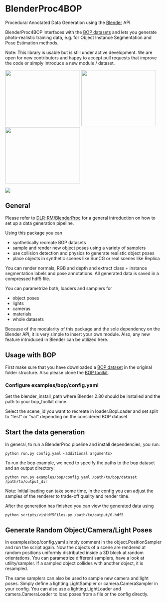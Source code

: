 # BlenderProc4BOP

Procedural Annotated Data Generation using the [Blender](https://www.blender.org/) API.

BlenderProc4BOP interfaces with the [BOP datasets](https://bop.felk.cvut.cz/datasets/) and lets you generate photo-realistic training data, e.g. for Object Instance Segmentation and Pose Estimation methods. 

Note: This library is usable but is still under active development. We are open for new contributors and happy to accept pull requests that improve the code or simply introduce a new module / dataset.

<!-- 
Citation: 
```
@article{blenderproc2019,
	title={},
	author={},
	journal={arXiv preprint arXiv:1910.00199},
	year={2019}
}
``` -->
<img src=examples/bop/icbin.png width="240" height="180"> <img src=examples/bop/tless.png width="240" height="180"> <img src=examples/bop/tless_sample.png width="240" height="180">

![](examples/suncg_basic/output-summary.png)

## General

Please refer to [DLR-RM/BlenderProc](https://github.com/DLR-RM/BlenderProc) for a general introduction on how to set up a data generation pipeline.

Using this package you can 
- synthetically recreate BOP datasets
- sample and render new object poses using a variety of samplers
- use collision detection and physics to generate realistic object poses
- place objects in synthetic scenes like SunCG or real scenes like Replica

You can render normals, RGB and depth and  extract class + instance segmentation labels and pose annotations. All generated data is saved in a compressed hdf5 file.

You can parametrize both, loaders and samplers for  
- object poses
- lights
- cameras
- materials
- whole datasets 

Because of the modularity of this package and the sole dependency on the Blender API, it is very simple to insert your own module. Also, any new feature introduced in Blender can be utilized here.

## Usage with BOP

First make sure that you have downloaded a [BOP dataset](https://bop.felk.cvut.cz/datasets/) in the original folder structure. Also please clone the [BOP toolkit](https://github.com/thodan/bop_toolkit).

### Configure examples/bop/config.yaml

 Set the blender_install_path where Blender 2.80 should be installed and the path to your bop_toolkit clone.

Select the scene_id you want to recreate in loader.BopLoader and set split to "test" or "val" depending on the considered BOP dataset.

## Start the data generation
In general, to run a BlenderProc pipeline and install dependencies, you run:

```
python run.py config.yaml <additional arguments>
```

To run the bop example, we need to specify the paths to the bop dataset and an output directory:

```
python run.py examples/bop/config.yaml /path/to/bop/dataset /path/to/output_dir
```

Note: Initial loading can take some time, in the config you can adjust the samples of the renderer to trade-off quality and render time.

After the generation has finished you can view the generated data using

```
python scripts/visHdf5Files.py /path/to/output/0.hdf5
```

## Generate Random Object/Camera/Light Poses

In examples/bop/config.yaml simply comment in the object.PositionSampler and run the script again. Now the objects of a scene are rendered at random positions uniformly distributed inside a 3D block at random orientations. You can parametrize different samplers, have a look at utility/sampler. If a sampled object collides with another object, it is resampled.

The same samplers can also be used to sample new camera and light poses. Simply define a lighting.LightSampler or camera.CameraSampler in your config. You can also use a lighting.LightLoader and camera.CameraLoader to load poses from a file or the config directly.




